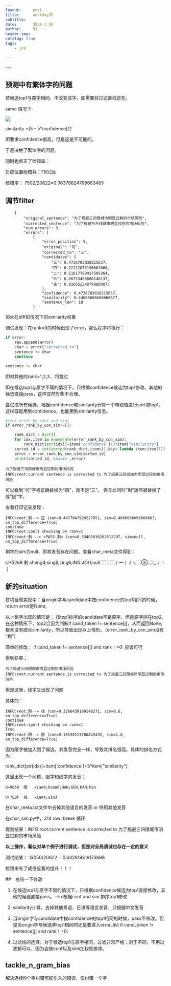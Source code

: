 ```yaml
---
layout:     post
title:      workday26
subtitle:   
date:       2020-1-20
author:     RJ
header-img: 
catalog: true
tags:
    - job

---
```

<p id = "build"></p>
---

## 预测中有繁体字的问题

若候选top1与原字相同，不改变该字，即需要将过滤直线定死。

same 情况下:

![](https://raw.githubusercontent.com/rejae/rejae.github.io/master/img/20200119163008.png)

similarity =(5 - 5*confidence)/2

即要求confidence很高，但是这是不可能的。

于是决绝了繁体字的问题。

同时也修正了检错率：

对应位置检错共：7502处

检错率： 7502/20622=0.36378624769663465


## 调节filter
```
    {
        "original_sentence": "为了规避三司限城市明显过剩的市场风险",
        "corrected_sentence": "为了规避三三线城市明显过应的市场风险",
        "num_errors": 3,
        "errors": [
            {
                "error_position": 5,
                "original": "司",
                "corrected_to": "三",
                "candidates": {
                    "三": 0.4736703038215637,
                    "四": 0.22112873196601868,
                    "二": 0.11617789417505264,
                    "五": 0.08753466606140137,
                    "省": 0.016652248799800873
                },
                "confidence": 0.4736703038215637,
                "similarity": 0.44666666666666677,
                "sentence_len": 18
            }
```
加大在diff的情况下的similarity权重

调试发现：在rank=0的时候出现了error，那么程序将执行：
```python
if error:
    res.append(error)
    char = error["corrected_to"]
    sentence += char
    continue

sentence += char
```
即对其他的rank=1,2,3... 将跳过

即在候选top1与原字不同的情况下，只根据confidence候选为top1修改。其他的候选直接pass，这样显然有些不合理。

尝试取所有候选，根据confidence和similarity计算一个带权值进行sort取top1。这样既能用到confidence，也能用到similarity信息。

```python
#rank error by conf and simi
if error_rank_by_con_sim!=[]:

    rank_dict = dict()
    for idx,item in enumerate(error_rank_by_con_sim):
        rank_dict[str(idx)]=item['confidence']+3*item["similarity"]
    sorted_id = int(sorted(rank_dict.items(),key= lambda item:item[1])[-1][0])
    error = error_rank_by_con_sim[sorted_id]
    print(sorted_id,'xxxxxx',error)
```

```
为了规避三司限城市明显过剩的市场风险	
INFO:root:current sentence is corrected to 为了规避三四线城市明显过应的市场风险
```
可以看到“司”字被正确替换为“四”，而不是“三”。 但与此同时“剩”居然被替换了成“应”字。

查看打印记录发现：
```
INFO:root:剩--> 应 (con=0.4477047920227051, sim=0.4666666666666667, on_top_difference=True)
continue
INFO:root:spell checking on rank=1
INFO:root:剩 --> <PASS-剩> (con=0.33401036262512207, sim=null, on_top_difference=True)
```
剩字的sim为null，即其发音存在问题。查看char_meta文件得到：

U+5269	剩	sheng4;sing6,zing6;ING;JOU;null	⿰⿻⿱丿一丨丿㇏⿰③⿺乚丿丨亅


## 新的situation
在项目原实现中：当origin字与candidate中按confidence的top1相同的时候，return error是None,

以上剩字出现的情形是： 按top1排序的candidate不是原字，但是原字排在top2, 在这种情形下，top2会因为判断if cand_token != sentence[j]，从而返回None, 根本没有结合similarity，所以导致出现以上情形。（error_rank_by_con_sim没有 “剩”）

简单的修改： if cand_token != sentence[j] and rank！=0: 应该可行

得到结果：
```
为了规避三四限城市明显过剩的市场风险
INFO:root:current sentence is corrected to 为了规避三四限城市明显过剩的市场风险
```
但是这里，线字又出现了问题

具体的：
```
INFO:root:限--> 线 (con=0.3266430199146271, sim=0.6, on_top_difference=True)
continue
INFO:root:spell checking on rank=1
True
INFO:root:限--> 限 (con=0.16538123786449432, sim=1.0, on_top_difference=True)
```
因为限字被加入到了候选，其发音完全一样，导致其排名很高。具体的排名方式为：

rank_dict[str(idx)]=item['confidence']+3*item["similarity"]

这里出现一个问题，限字和线字的发音：
```
U+9650	限	xian4;haan6;HAN;GEN,KAN;hạn

U+7EBF	线	xian4;sin3
```
在char_meta.txt文件中去掉其他语言的发音 or 停用其他发音

在char_sim.py中，214 row: break 循环

得到结果：INFO:root:current sentence is corrected to 为了规避三四限城市明显过剩的市场风险

**以上操作，看似对单个例子进行调试，但是对全局调试也存在一定的意义**

测试结果： 13050/20622 = 0.632819319173698

检错率有了成倍显著的提升！！！

##　总结一下修改

1. 在候选top1与原字不同的情况下，只根据confidence候选为top1直接修改，其他的候选直接pass。-->>根据conf and sim 排序top1修改
2. similarity计算，去掉其他粤语、日语等语言发音，只根据中文发音
3. 当origin字与candidate中按confidence的top1相同的时候，pass不修改。但是当origin字与候选非top1相同时还是要进入error_list
    if cand_token != sentence[j] and rank！=0:

4. 过滤线的选择，对于候选top1与原字相同，过滤非常严格；对于不同，不用过滤都可以，因为会按conf以及simi加权倒排序。

## tackle_n_gram_bias

解决连续N个字纠错可能引入的错误，仅纠错一个字